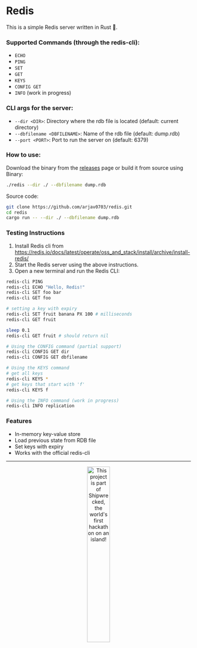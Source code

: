 # Redis 

This is a simple Redis server written in Rust 🦀.

### Supported Commands (through the redis-cli):
- `ECHO`
- `PING`
- `SET`
- `GET`
- `KEYS`
- `CONFIG GET`
- `INFO` (work in progress)

### CLI args for the server:
- `--dir <DIR>`: Directory where the rdb file is located (default: current directory)
- `--dbfilename <DBFILENAME>`: Name of the rdb file (default: dump.rdb)
- `--port <PORT>`: Port to run the server on (default: 6379)


### How to use: 
Download the binary from the [releases](github.com/arjav0703/redis/releases) page or build it from source using
Binary: 
```bash
./redis --dir ./ --dbfilename dump.rdb
```

Source code:
```bash
git clone https://github.com/arjav0703/redis.git
cd redis
cargo run -- --dir ./ --dbfilename dump.rdb
```
### Testing Instructions

1. Install Redis cli from https://redis.io/docs/latest/operate/oss_and_stack/install/archive/install-redis/
2. Start the Redis server using the above instructions.
3. Open a new terminal and run the Redis CLI:
```bash
redis-cli PING
redis-cli ECHO "Hello, Redis!"
redis-cli SET foo bar
redis-cli GET foo

# setting a key with expiry
redis-cli SET fruit banana PX 100 # milliseconds
redis-cli GET fruit

sleep 0.1 
redis-cli GET fruit # should return nil

# Using the CONFIG command (partial support)
redis-cli CONFIG GET dir 
redis-cli CONFIG GET dbfilename

# Using the KEYS command
# get all keys
redis-cli KEYS *
# get keys that start with 'f'
redis-cli KEYS f

# Using the INFO command (work in progress)
redis-cli INFO replication
```
### Features
- In-memory key-value store
- Load previous state from RDB file
- Set keys with expiry
- Works with the official redis-cli

--- 
<div align="center">
  <a href="https://shipwrecked.hackclub.com/?t=ghrm" target="_blank">
    <img src="https://hc-cdn.hel1.your-objectstorage.com/s/v3/739361f1d440b17fc9e2f74e49fc185d86cbec14_badge.png" 
         alt="This project is part of Shipwrecked, the world's first hackathon on an island!" 
         style="width: 35%;">
  </a>
</div>
